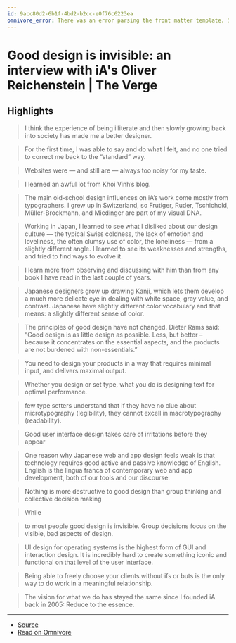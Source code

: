 ```yaml
---
id: 9acc80d2-6b1f-4bd2-b2cc-e0f76c6223ea
omnivore_error: There was an error parsing the front matter template. See console for details.
---
```


# Good design is invisible: an interview with iA's Oliver Reichenstein | The Verge

## Highlights

> I think the experience of being illiterate and then slowly growing back into society has made me a better designer.

> For the first time, I was able to say and do what I felt, and no one tried to correct me back to the “standard” way.

> Websites were — and still are — always too noisy for my taste.

> I learned an awful lot from Khoi Vinh’s blog.

> The main old-school design influences on iA’s work come mostly from typographers. I grew up in Switzerland, so Frutiger, Ruder, Tschichold, Müller-Brockmann, and Miedinger are part of my visual DNA.

> Working in Japan, I learned to see what I disliked about our design culture — the typical Swiss coldness, the lack of emotion and loveliness, the often clumsy use of color, the loneliness — from a slightly different angle. I learned to see its weaknesses and strengths, and tried to find ways to evolve it.

> I learn more from observing and discussing with him than from any book I have read in the last couple of years.

> Japanese designers grow up drawing Kanji, which lets them develop a much more delicate eye in dealing with white space, gray value, and contrast. Japanese have slightly different color vocabulary and that means: a slightly different sense of color.

> The principles of good design have not changed. Dieter Rams said: “Good design is as little design as possible. Less, but better – because it concentrates on the essential aspects, and the products are not burdened with non-essentials.”

> You need to design your products in a way that requires minimal input, and delivers maximal output.

> Whether you design or set type, what you do is designing text for optimal performance.

> few type setters understand that if they have no clue about microtypography (legibility), they cannot excell in macrotypography (readability).

> Good user interface design takes care of irritations before they appear

> One reason why Japanese web and app design feels weak is that technology requires good active and passive knowledge of English. English is the lingua franca of contemporary web and app development, both of our tools and our discourse.

> Nothing is more destructive to good design than group thinking and collective decision making

> While

> to most people good design is invisible. Group decisions focus on the visible, bad aspects of design.

> UI design for operating systems is the highest form of GUI and interaction design. It is incredibly hard to create something iconic and functional on that level of the user interface.

> Being able to freely choose your clients without ifs or buts is the only way to do work in a meaningful relationship.

> The vision for what we do has stayed the same since I founded iA back in 2005: Reduce to the essence.


---

- [Source](https://www.theverge.com/2012/7/24/3177332/ia-oliver-reichenstein-writer-interview-good-design-is-invisible)
- [Read on Omnivore](https://omnivore.app/me/good-design-is-invisible-an-interview-with-i-a-s-oliver-reichens-18c17649f82)